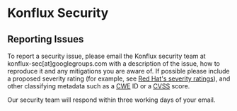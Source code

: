 # Konflux Security

## Reporting Issues

To report a security issue, please email the Konflux security team at konflux-sec\[at\]googlegroups.com with a description of the issue, how to reproduce it and any mitigations you are aware of. If possible please include a proposed severity rating (for example, see [Red Hat's severity ratings](https://access.redhat.com/security/updates/classification/)), and other classifying metadata such as a [CWE](https://cwe.mitre.org/) ID or a [CVSS](https://www.first.org/cvss/) score.

Our security team will respond within three working days of your email.
